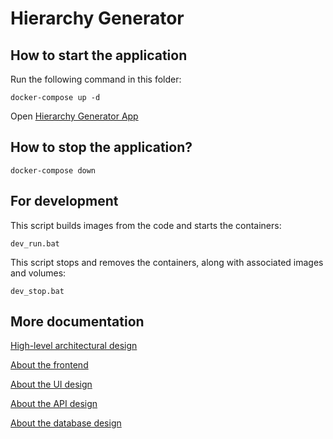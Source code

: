 # Hierarchy Generator

## How to start the application

Run the following command in this folder:

    docker-compose up -d

Open [Hierarchy Generator App](http://localhost:8080)

## How to stop the application?

    docker-compose down

## For development
This script builds images from the code and starts the containers:

    dev_run.bat

This script stops and removes the containers, along with associated images and volumes:

    dev_stop.bat

## More documentation

[High-level architectural design](./documentation/high-level-arch-design/README.md)

[About the frontend](./HierarchyGeneratorClient/README.md)

[About the UI design](./documentation/ui-design/README.md)

[About the API design](./documentation/api-design/README.md)

[About the database design](./HierarchyGeneratorDatabase/README.md)